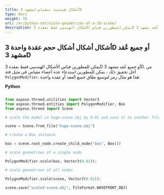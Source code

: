 ```yaml
---
title: أشكال هندسية بمقياس لمشهد 3D
type: docs
weight: 70
url: /ar/python-net/scale-geometries-of-a-3d-scene/
description: يمكن للمطورين قياس الأشكال الهندسي فقط بعقدة 3D أو جميع عُقد مشهد 3D. من أجل تحقيق ذلك ، يمكن للمطورين استدعاء أعضاء نطاق متعددة من مثيل فئة PolygonModifier.
---
```

##  **أشكال أشكال أشكال حجم عقدة واحدة 3D أو جميع عُقد مشهد 3D**
يمكن للمطورين قياس الأشكال الهندسي فقط بعقدة 3D أو جميع عُقد مشهد 3D. من أجل تحقيق ذلك ، يمكن للمطورين استدعاء عدة أعضاء مقياس في مثيل فئة `PolygonModifier`. هذا هو مثال رمز لتوسيع نطاق جميع العقد أو عقدة واحدة:



**Python**

```py

from aspose.threed.utilities import Vector3
from aspose.threed.entities import PolygonModifier, Box
from aspose.threed import Scene

# scale the model in huge-scene.obj by 0.01 and save it to another file:

scene = Scene.from_file("huge-scene.obj")

# create a Box instance

box = scene.root_node.create_child_node("box", Box())

# scale geometries of a single node

PolygonModifier.scale(box, Vector3(0.01));

# scale geometries of all nodes

PolygonModifier.scale(scene, Vector3(0.01));

scene.save("scaled-scene.obj", FileFormat.WAVEFRONT_OBJ)

```

